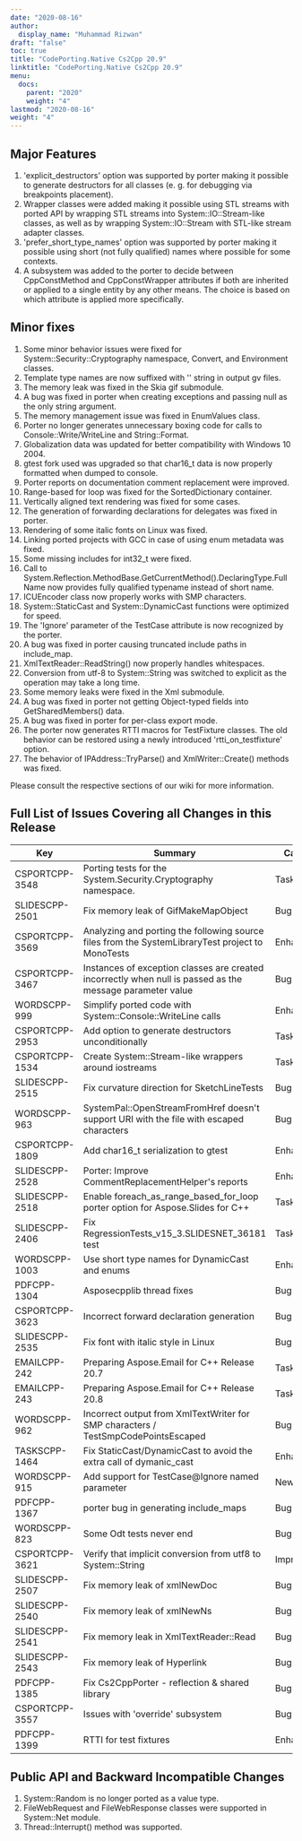 ```yaml
---
date: "2020-08-16"
author:
  display_name: "Muhammad Rizwan"
draft: "false"
toc: true
title: "CodePorting.Native Cs2Cpp 20.9"
linktitle: "CodePorting.Native Cs2Cpp 20.9"
menu:
  docs:
    parent: "2020"
    weight: "4"
lastmod: "2020-08-16"
weight: "4"
---
```


## Major Features ##

1. 'explicit_destructors' option was supported by porter making it possible to generate destructors for all classes (e. g. for debugging via breakpoints placement).
2. Wrapper classes were added making it possible using STL streams with ported API by wrapping STL streams into System::IO::Stream-like classes, as well as by wrapping System::IO::Stream with STL-like stream adapter classes.
3. 'prefer_short_type_names' option was supported by porter making it possible using short (not fully qualified) names where possible for some contexts.
4. A subsystem was added to the porter to decide between CppConstMethod and CppConstWrapper attributes if both are inherited or applied to a single entity by any other means. The choice is based on which attribute is applied more specifically.
## Minor fixes ##

1. Some minor behavior issues were fixed for System::Security::Cryptography namespace, Convert, and Environment classes.
2. Template type names are now suffixed with '<T>' string in output gv files.
3. The memory leak was fixed in the Skia gif submodule.
4. A bug was fixed in porter when creating exceptions and passing null as the only string argument.
5. The memory management issue was fixed in EnumValues class.
6. Porter no longer generates unnecessary boxing code for calls to Console::Write/WriteLine and String::Format.
7. Globalization data was updated for better compatibility with Windows 10 2004.
8. gtest fork used was upgraded so that char16_t data is now properly formatted when dumped to console.
9. Porter reports on documentation comment replacement were improved.
10. Range-based for loop was fixed for the SortedDictionary container.
11. Vertically aligned text rendering was fixed for some cases.
12. The generation of forwarding declarations for delegates was fixed in porter.
13. Rendering of some italic fonts on Linux was fixed.
15. Linking ported projects with GCC in case of using enum metadata was fixed.
16. Some missing includes for int32_t were fixed.
17. Call to System.Reflection.MethodBase.GetCurrentMethod().DeclaringType.FullName now provides fully qualified typename instead of short name.
18. ICUEncoder class now properly works with SMP characters.
19. System::StaticCast and System::DynamicCast functions were optimized for speed.
20. The 'Ignore' parameter of the TestCase attribute is now recognized by the porter.
21. A bug was fixed in porter causing truncated include paths in include_map.
22. XmlTextReader::ReadString() now properly handles whitespaces.
23. Conversion from utf-8 to System::String was switched to explicit as the operation may take a long time.
24. Some memory leaks were fixed in the Xml submodule.
25. A bug was fixed in porter not getting Object-typed fields into GetSharedMembers() data.
26. A bug was fixed in porter for per-class export mode.
27. The porter now generates RTTI macros for TestFixture classes. The old behavior can be restored using a newly introduced 'rtti_on_testfixture' option.
28. The behavior of IPAddress::TryParse() and XmlWriter::Create() methods was fixed.

Please consult the respective sections of our wiki for more information.

## Full List of Issues Covering all Changes in this Release ##

| Key | Summary | Category
---| ---|  ---|
|CSPORTCPP-3548|Porting tests for the System.Security.Cryptography namespace.|Task
|SLIDESCPP-2501|Fix memory leak of GifMakeMapObject|Bug
|CSPORTCPP-3569|Analyzing and porting the following source files from the SystemLibraryTest project to MonoTests|Enhancement
|CSPORTCPP-3467|Instances of exception classes are created incorrectly when null is passed as the message parameter value|Bug
|WORDSCPP-999|Simplify ported code with System::Console::WriteLine calls|Enhancement
|CSPORTCPP-2953|Add option to generate destructors unconditionally|Task
|CSPORTCPP-1534|Create System::Stream-like wrappers around iostreams|Task
|SLIDESCPP-2515|Fix curvature direction for SketchLineTests|Bug
|WORDSCPP-963|SystemPal::OpenStreamFromHref doesn't support URI with the file with escaped characters|Bug
|CSPORTCPP-1809|Add char16_t serialization to gtest|Enhancement
|SLIDESCPP-2528|Porter: Improve CommentReplacementHelper's reports|Enhancement
|SLIDESCPP-2518|Enable foreach_as_range_based_for_loop porter option for Aspose.Slides for C++|Task
|SLIDESCPP-2406|Fix RegressionTests_v15_3.SLIDESNET_36181 test|Task
|WORDSCPP-1003|Use short type names for DynamicCast and enums|Enhancement
|PDFCPP-1304|Asposecpplib thread fixes|Bug
|CSPORTCPP-3623|Incorrect forward declaration generation|Bug
|SLIDESCPP-2535|Fix font with italic style in Linux|Bug
|EMAILCPP-242|Preparing Aspose.Email for C++ Release 20.7|Task
|EMAILCPP-243|Preparing Aspose.Email for C++ Release 20.8|Task
|WORDSCPP-962|Incorrect output from XmlTextWriter for SMP characters / TestSmpCodePointsEscaped|Bug
|TASKSCPP-1464|Fix StaticCast/DynamicCast to avoid the extra call of dymanic_cast|Enhancement
|WORDSCPP-915|Add support for TestCase@Ignore named parameter|New feature
|PDFCPP-1367|porter bug in generating include_maps|Bug
|WORDSCPP-823|Some Odt tests never end|Bug
|CSPORTCPP-3621|Verify that implicit conversion from utf8 to System::String|Improvement
|SLIDESCPP-2507|Fix memory leak of xmlNewDoc|Bug
|SLIDESCPP-2540|Fix memory leak of xmlNewNs|Bug
|SLIDESCPP-2541|Fix memory leak in XmlTextReader::Read|Bug
|SLIDESCPP-2543|Fix memory leak of Hyperlink|Bug
|PDFCPP-1385|Fix Cs2CppPorter - reflection & shared library|Bug
|CSPORTCPP-3557|Issues with 'override' subsystem|Bug
|PDFCPP-1399|RTTI for test fixtures|Enhancement

## Public API and Backward Incompatible Changes ##

1. System::Random is no longer ported as a value type.
2. FileWebRequest and FileWebResponse classes were supported in System::Net module.
3. Thread::Interrupt() method was supported.

